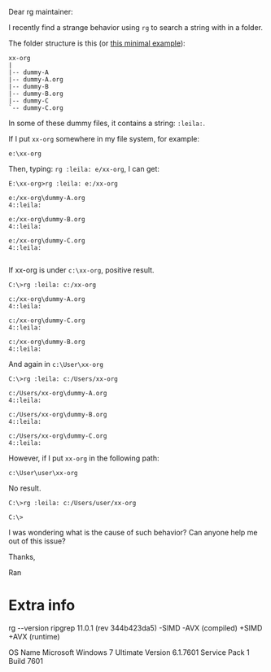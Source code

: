 Dear rg maintainer:

I recently find a strange behavior using `rg` to search a string with in a folder.

The folder structure is this (or [this minimal example](https://github.com/randomwangran/magit-playground/commit/16e4eb3d03ca9358f1ad1bbd2a30e42f4c4b4dc7)):

```
xx-org
|
|-- dummy-A
|-- dummy-A.org
|-- dummy-B
|-- dummy-B.org
|-- dummy-C
`-- dummy-C.org
```

In some of these dummy files, it contains a string: `:leila:`.


If I put `xx-org` somewhere in my file system, for example:


`e:\xx-org`


Then, typing: `rg :leila: e/xx-org`, I can get:

```
E:\xx-org>rg :leila: e:/xx-org

e:/xx-org\dummy-A.org
4::leila:

e:/xx-org\dummy-B.org
4::leila:

e:/xx-org\dummy-C.org
4::leila:


```

If xx-org is under `c:\xx-org`, positive result.


```
C:\>rg :leila: c:/xx-org

c:/xx-org\dummy-A.org
4::leila:

c:/xx-org\dummy-C.org
4::leila:

c:/xx-org\dummy-B.org
4::leila:
```

And again in `c:\User\xx-org`


```
C:\>rg :leila: c:/Users/xx-org

c:/Users/xx-org\dummy-A.org
4::leila:

c:/Users/xx-org\dummy-B.org
4::leila:

c:/Users/xx-org\dummy-C.org
4::leila:
```


However, if I put `xx-org` in the following path:

`c:\User\user\xx-org`

No result.

```
C:\>rg :leila: c:/Users/user/xx-org

C:\>

```

I was wondering what is the cause of such behavior? Can anyone help me
out of this issue?


Thanks,

Ran





Extra info
==========
rg --version
ripgrep 11.0.1 (rev 344b423da5)
-SIMD -AVX (compiled)
+SIMD +AVX (runtime)

OS Name	Microsoft Windows 7 Ultimate
Version	6.1.7601 Service Pack 1 Build 7601
